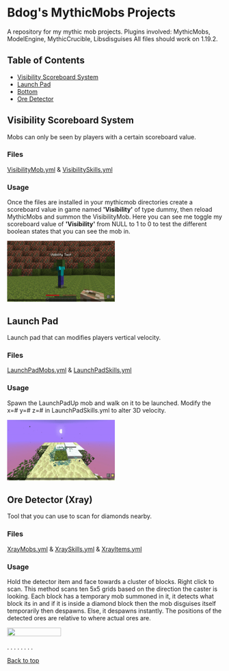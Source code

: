 <!-- This is a comment. It will not be displayed in the rendered output. -->

# Bdog's MythicMobs Projects <a name="TOP"></a>
A repository for my mythic mob projects. 
Plugins involved: MythicMobs, ModelEngine, MythicCrucible, Libsdisguises
All files should work on 1.19.2.

## Table of Contents
- [Visibility Scoreboard System](#Visibility)
- [Launch Pad](#Launch)
- [Bottom](#BOTTOM)
- [Ore Detector](#XRAY)

## Visibility Scoreboard System <a name="Visibility"></a>
Mobs can only be seen by players with a certain scoreboard value.


### Files
[VisibilityMob.yml](Mobs/VisibilityMob.yml) & [VisibilitySkills.yml](Skills/VisibilitySkills.yml)

### Usage
Once the files are installed in your mythicmob directories create a scoreboard value in game named **'Visibility'** of type dummy, then reload MythicMobs and summon the VisibilityMob. Here you can see me toggle my scoreboard value of **'Visibility'** from NULL to 1 to 0 to test the different boolean states that you can see the mob in.

<img src="/gifs/visibility.gif" alt="" width="50%" height="50%">  


## Launch Pad <a name="Launch"></a>
Launch pad that can modifies players vertical velocity. 

### Files
[LaunchPadMobs.yml](Mobs/LaunchPadMobs.yml) & [LaunchPadSkills.yml](Skills/LaunchPadSkills.yml)

### Usage
Spawn the LaunchPadUp mob and walk on it to be launched. Modify the x=# y=# z=# in LaunchPadSkills.yml to alter 3D velocity.

<img src="/gifs/launchpad.gif" alt="" width="50%" height="50%">  



## Ore Detector (Xray) <a name="Xray"></a>
Tool that you can use to scan for diamonds nearby.

### Files
[XrayMobs.yml](Mobs/XrayMobs.yml) & [XraySkills.yml](Skills/XraySkills.yml) & [XrayItems.yml](Items/XrayItems.yml)

### Usage
Hold the detector item and face towards a cluster of blocks. Right click to scan. This method scans ten 5x5 grids based on the direction the caster is looking. Each block has a temporary mob summoned in it, it detects what block its in and if it is inside a diamond block then the mob disguises itself temporarily then despawns. Else, it despawns instantly. The positions of the detected ores are relative to where actual ores are. 

<img src="/gifs/xray.gif" alt="" width="50%" height="50%">  

.
.
.
.
.
.
.
.

[Back to top](#TOP) <a name="BOTTOM"></a>
